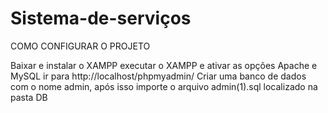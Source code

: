 # Sistema-de-serviços

COMO CONFIGURAR O PROJETO


Baixar e instalar o XAMPP
executar o XAMPP e ativar as opções Apache e MySQL
ir para http://localhost/phpmyadmin/
Criar uma banco de dados com o nome admin, após isso importe o arquivo admin(1).sql localizado na pasta DB

